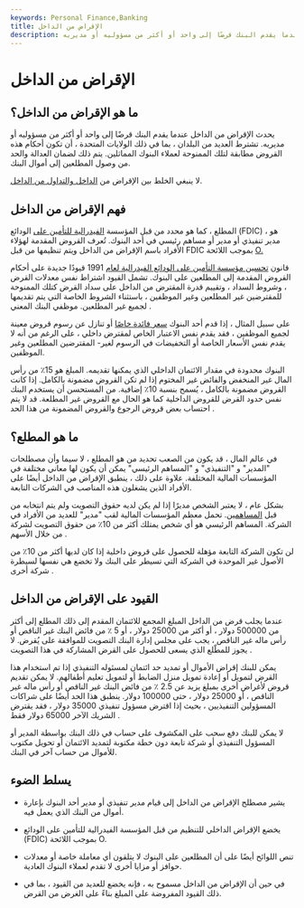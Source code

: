```yaml
---
keywords: Personal Finance,Banking
title: الإقراض من الداخل
description: يحدث الإقراض من الداخل عندما يقدم البنك قرضًا إلى واحد أو أكثر من مسؤوليه أو مديريه.
---
```


# الإقراض من الداخل
## ما هو الإقراض من الداخل؟

يحدث الإقراض من الداخل عندما يقدم البنك قرضًا إلى واحد أو أكثر من مسؤوليه أو مديريه. تشترط العديد من البلدان ، بما في ذلك الولايات المتحدة ، أن تكون أحكام هذه القروض مطابقة لتلك الممنوحة لعملاء البنوك المماثلين. يتم ذلك لضمان العدالة والحد من وصول المطلعين إلى أموال البنك.

لا ينبغي الخلط بين الإقراض من [الداخل والتداول من الداخل](/insidertrading).

## فهم الإقراض من الداخل

المطلع ، كما هو محدد من قبل المؤسسة [الفيدرالية للتأمين على](/fdic) الودائع (FDIC) ، هو مدير تنفيذي أو مدير أو مساهم رئيسي في أحد البنوك. تُعرف القروض المقدمة لهؤلاء الأفراد باسم الإقراض من الداخل ويتم تنظيمها من قبل FDIC بموجب اللائحة [O.](/regulation-o)

قانون [تحسين مؤسسة التأمين على الودائع الفيدرالية لعام](/federal-deposit-insurance-corporation-improvement-act-fdicia) 1991 قيودًا جديدة على أحكام القروض المقدمة إلى المطلعين على البنوك. تشمل القيود اشتراط نفس معدلات القرض ، وشروط السداد ، وتقييم قدرة المقترض من الداخل على سداد القرض كتلك الممنوحة للمقترضين غير المطلعين وغير الموظفين ، باستثناء الشروط الخاصة التي يتم تقديمها لجميع غير المطلعين. موظفي البنك المعني .

على سبيل المثال ، إذا قدم أحد البنوك [سعر فائدة خاصًا](/interestrate) أو تنازل عن رسوم قروض معينة لجميع الموظفين ، فقد يقدم نفس الاعتبار الخاص لمقترض داخلي ، على الرغم من أنه لا يقدم نفس الأسعار الخاصة أو التخفيضات في الرسوم لغير- المقترضين المطلعين وغير الموظفين.

البنوك محدودة في مقدار الائتمان الداخلي الذي يمكنها تقديمه. المبلغ هو 15٪ من رأس المال غير المنخفض والفائض غير المختوم إذا لم تكن القروض مضمونة بالكامل. إذا كانت القروض مضمونة بالكامل ، يُسمح بنسبة 10٪ إضافية. من المستحسن أن يستخدم البنك نفس حدود القرض للقروض الداخلية كما هو الحال مع القروض غير المطلعة. قد لا يتم احتساب بعض قروض الرجوع والقروض المضمونة من هذا الحد .

## ما هو المطلع؟

في عالم المال ، قد يكون من الصعب تحديد من هو المطلع ، لا سيما وأن مصطلحات "المدير" و "التنفيذي" و "المساهم الرئيسي" يمكن أن يكون لها معاني مختلفة في المؤسسات المالية المختلفة. علاوة على ذلك ، ينطبق الإقراض من الداخل أيضًا على الأفراد الذين يشغلون هذه المناصب في الشركات التابعة.

بشكل عام ، لا يعتبر الشخص مديرًا إذا لم يكن لديه حقوق التصويت ولم يتم انتخابه من قبل [المساهمين](/shareholder). تحمل معظم المؤسسات المالية لقب "مدير" للعديد من الأفراد في الشركة. المساهم الرئيسي هو أي شخص يمتلك أكثر من 10٪ من حقوق التصويت لشركة من خلال الأسهم .

لن تكون الشركة التابعة مؤهلة للحصول على قروض داخلية إذا كان لديها أكثر من 10٪ من الأصول غير الموحدة في الشركة التي تسيطر على البنك ولا تخضع هي نفسها لسيطرة شركة أخرى .

## القيود على الإقراض من الداخل

عندما يجلب قرض من الداخل المبلغ المجمع للائتمان المقدم إلى ذلك المطلع إلى أكثر من 500000 دولار ، أو أكثر من 25000 دولار ، أو 5 ٪ من فائض البنك غير الناقص أو رأس ماله غير الناقص ، يجب على مجلس إدارة البنك التصويت للموافقة على يُقرض. لا يجوز للمطّلع الذي يسعى للحصول على القرض المشاركة في هذا التصويت .

يمكن للبنك إقراض الأموال أو تمديد حد ائتمان لمسئوله التنفيذي إذا تم استخدام هذا القرض لتمويل أو إعادة تمويل منزل الضابط أو لتمويل تعليم أطفالهم. لا يمكن تقديم قروض لأغراض أخرى بمبلغ يزيد عن 2.5 ٪ من فائض البنك غير الناقص أو رأس ماله غير الناقص ، أو 25000 دولار ، حتى 100000 دولار. ينطبق هذا الحد أيضًا على شراكات المسؤولين التنفيذيين ، بحيث إذا اقترض مسؤول تنفيذي 35000 دولار ، فقد يقترض الشريك الآخر 65000 دولار فقط .

لا يمكن للبنك دفع سحب على المكشوف على حساب في ذلك البنك بواسطة المدير أو المسؤول التنفيذي أو شركة تابعة دون خطة مكتوبة لتمديد الائتمان أو تحويل مكتوب للأموال من حساب آخر في البنك.

## يسلط الضوء

- يشير مصطلح الإقراض من الداخل إلى قيام مدير تنفيذي أو مدير أحد البنوك بإعارة أموال من البنك الذي يعمل فيه.

- يخضع الإقراض الداخلي للتنظيم من قبل المؤسسة الفيدرالية للتأمين على الودائع (FDIC) بموجب اللائحة O.

- تنص اللوائح أيضًا على أن المطلعين على البنوك لا يتلقون أي معاملة خاصة أو معدلات حوافز أو مزايا أخرى لا تقدم لعملاء البنوك العادية.

- في حين أن الإقراض من الداخل مسموح به ، فإنه يخضع للعديد من القيود ، بما في ذلك القيود المفروضة على المبلغ بناءً على الغرض من القرض.

